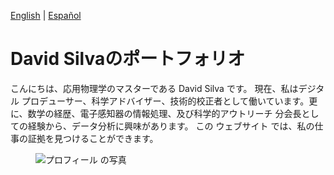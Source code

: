 [English](index.md) \| [Español](indexesp.md)

# David Silvaのポートフォリオ

こんにちは、応用物理学のマスターである David Silva です。 現在、私はデジタル プロデューサー、科学アドバイザー、技術的校正者として働いています。更に、数学の経歴、電子感知器の情報処理、及び科学的アウトリーチ 分会長としての経験から、データ分析に興味があります。 この ウェブサイト では、私の仕事の証拠を見つけることができます。

<figure>
  <img
  src="https://imgur.com/WxNkgL4.jpg"
  alt="プロフィール の写真">
</figure>
